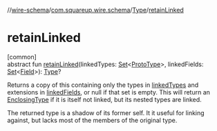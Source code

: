 //[wire-schema](../../../index.md)/[com.squareup.wire.schema](../index.md)/[Type](index.md)/[retainLinked](retain-linked.md)

# retainLinked

[common]\
abstract fun [retainLinked](retain-linked.md)(linkedTypes: [Set](https://kotlinlang.org/api/latest/jvm/stdlib/kotlin.collections/-set/index.html)&lt;[ProtoType](../-proto-type/index.md)&gt;, linkedFields: [Set](https://kotlinlang.org/api/latest/jvm/stdlib/kotlin.collections/-set/index.html)&lt;[Field](../-field/index.md)&gt;): [Type](index.md)?

Returns a copy of this containing only the types in [linkedTypes](retain-linked.md) and extensions in [linkedFields](retain-linked.md), or null if that set is empty. This will return an [EnclosingType](../-enclosing-type/index.md) if it is itself not linked, but its nested types are linked.

The returned type is a shadow of its former self. It it useful for linking against, but lacks most of the members of the original type.
